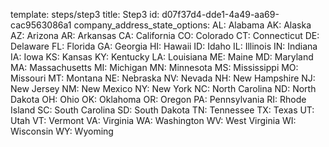 template: steps/step3
title: Step3
id: d07f37d4-dde1-4a49-aa69-cac9563086a1
company_address_state_options:
       AL: Alabama
       AK: Alaska
       AZ: Arizona
       AR: Arkansas
       CA: California
       CO: Colorado
       CT: Connecticut
       DE: Delaware
       FL: Florida
       GA: Georgia
       HI: Hawaii
       ID: Idaho
       IL: Illinois
       IN: Indiana
       IA: Iowa
       KS: Kansas
       KY: Kentucky
       LA: Louisiana
       ME: Maine
       MD: Maryland
       MA: Massachusetts
       MI: Michigan
       MN: Minnesota
       MS: Mississippi
       MO: Missouri
       MT: Montana
       NE: Nebraska
       NV: Nevada
       NH: New Hampshire
       NJ: New Jersey
       NM: New Mexico
       NY: New York
       NC: North Carolina
       ND: North Dakota
       OH: Ohio
       OK: Oklahoma
       OR: Oregon
       PA: Pennsylvania
       RI: Rhode Island
       SC: South Carolina
       SD: South Dakota
       TN: Tennessee
       TX: Texas
       UT: Utah
       VT: Vermont
       VA: Virginia
       WA: Washington
       WV: West Virginia
       WI: Wisconsin
       WY: Wyoming